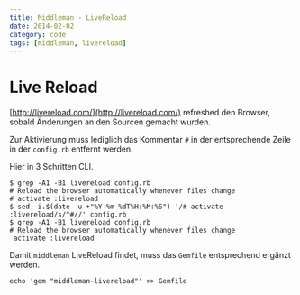 ```yaml
---
title: Middleman - LiveReload
date: 2014-02-02
category: code
tags: [middleman, livereload]
---
```


# Live Reload

[http://livereload.com/](http://livereload.com/) refreshed den Browser, sobald Änderungen an den Sourcen gemacht wurden. 

Zur Aktivierung muss lediglich das Kommentar `#` in der entsprechende Zeile in der `config.rb` entfernt werden. 

Hier in 3 Schritten CLI.

    $ grep -A1 -B1 livereload config.rb
    # Reload the browser automatically whenever files change
    # activate :livereload
    $ sed -i.$(date -u +"%Y-%m-%dT%H:%M:%S") '/# activate :livereload/s/^#//' config.rb
    $ grep -A1 -B1 livereload config.rb
    # Reload the browser automatically whenever files change
     activate :livereload

Damit `middleman` LiveReload findet, muss das `Gemfile` entsprechend ergänzt werden. 

    echo 'gem "middleman-livereload"' >> Gemfile

